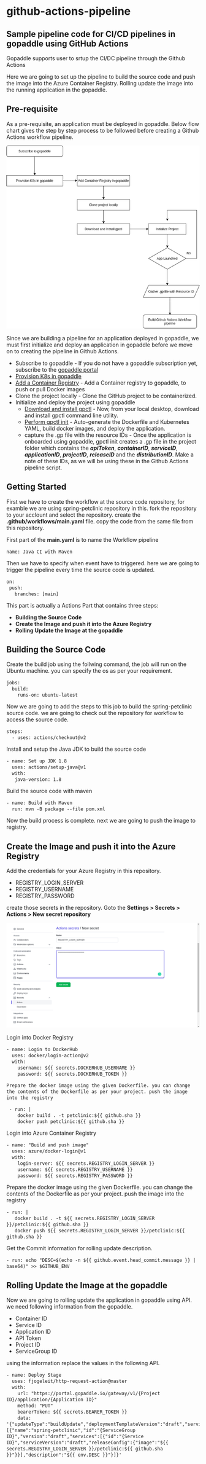 # github-actions-pipeline
## Sample pipeline code for CI/CD pipelines in gopaddle using GitHub Actions
Gopaddle supports user to srtup the CI/DC pipeline through the Github Actions


  Here we are going to set up the pipeline to build the source code and push the image into the Azure Container Registry. Rolling update the image into the running application in the gopaddle.
  
 ## Pre-requisite

As a pre-requisite, an application must be deployed in gopaddle. Below flow chart gives the step by step process to be followed before creating a Github Actions workflow pipeline.

![](/assets/images/github-actions.png)

Since we are building a pipeline for an application deployed in gopaddle, we must first initialize and deploy an application in gopaddle before we move on to creating the pipeline in Github Actions.

+ Subscribe to gopaddle - If you do not have a gopaddle subscription yet, subscribe to the [gopaddle portal](https://portal.gopaddle.io/signUp)
+ [Provision K8s in gopaddle](https://help.gopaddle.io/en/articles/3942973-registering-a-cloud-account)
+ [Add a Container Registry](https://help.gopaddle.io/en/articles/3942974-adding-a-docker-registry) - Add a Container registry to gopaddle, to push or pull Docker images
+ Clone the project locally - Clone the GitHub project to be containerized. 
+ Initialize and deploy the project using gopaddle
    + [Download and install gpctl](https://help.gopaddle.io/en/articles/5116592-installing-and-configuring-gopaddle-command-line-utility) - Now, from your local desktop, download and install gpctl command line utility.
	+ [Perform gpctl init](https://help.gopaddle.io/en/articles/5056807-initializing-a-microservice-from-scratch) - Auto-generate the Dockerfile and Kubernetes YAML, build docker images, and deploy the application.
	+ capture the .gp file with the resource IDs - Once the application is onboarded using gopaddle, gpctl init creates a .gp file in the project folder which contains the ***apiToken***, ***containerID***, ***serviceID***, ***applicationID***, ***projectID***, ***releaseID*** and the ***distributionID***. Make a note of these IDs, as we will be using these in the Github Actions pipeline script.


## Getting Started

  First we have to create the workflow at the source code repository, for examble we are using spring-petclinic repository in this. fork the repository to your acclount and select the repository. create the **.github/workflows/main.yaml** file. copy the code from the same file from this repository.
  
  
    
  



  First part of the **main.yaml** is to name the Workflow pipeline 
 
 ```
 name: Java CI with Maven
 ```
 
 Then we have to specify when event have to triggered. here we are going to trigger the pipeline every time the source code is updated.
 
 ```
on:
  push:
    branches: [main]
  ```
  
  This part is actually a Actions Part that contains three steps: 
  - **Building the Source Code**
  - **Create the Image and push it into the Azure Registry**
  - **Rolling Update the Image at the gopaddle**

## Building the Source Code

  Create the build job using the follwing command, the job will run on the Ubuntu machine. you can specify the os as per your requirement.
  
```
jobs:
  build:
    runs-on: ubuntu-latest
```    
  Now we are going to add the steps to this job to build the spring-petclinic source code. we are going to check out the repository for workflow to access the source code.
  
```
steps:
  - uses: actions/checkout@v2
```

 Install and setup the Java JDK to build the source code
 
 ```
 - name: Set up JDK 1.8
   uses: actions/setup-java@v1
   with:
    java-version: 1.8
 ```
 
 Build the source code with maven
 ```
 - name: Build with Maven
   run: mvn -B package --file pom.xml
 ```
 Now the build process is complete. next we are going to push the image to registry.
 
 ## Create the Image and push it into the Azure Registry
 
 Add the credentials for your Azure Registry in this repository.
- REGISTRY_LOGIN_SERVER
- REGISTRY_USERNAME
- REGISTRY_PASSWORD

create those secrets in the repository. Goto the **Settings > Secrets > Actions > New secret repository**

![New Secret Repository](/assets/images/githubsecret.png)

Login into Docker Registry

```
- name: Login to DockerHub
  uses: docker/login-action@v2
  with:
    username: ${{ secrets.DOCKERHUB_USERNAME }}
    password: ${{ secrets.DOCKERHUB_TOKEN }}
```
	Prepare the docker image using the given Dockerfile. you can change the contents of the Dockerfile as per your project. push the image into the registry

```
 - run: |
    docker build . -t petclinic:${{ github.sha }}
    docker push petclinic:${{ github.sha }}
 ```
        

Login into Azure Container Registry

```
- name: "Build and push image"
  uses: azure/docker-login@v1
  with:
    login-server: ${{ secrets.REGISTRY_LOGIN_SERVER }}
    username: ${{ secrets.REGISTRY_USERNAME }}
    password: ${{ secrets.REGISTRY_PASSWORD }}
```

  Prepare the docker image using the given Dockerfile. you can change the contents of the Dockerfile as per your project. push the image into the registry
  
 ```
 - run: |
    docker build . -t ${{ secrets.REGISTRY_LOGIN_SERVER }}/petclinic:${{ github.sha }}
    docker push ${{ secrets.REGISTRY_LOGIN_SERVER }}/petclinic:${{ github.sha }}
 ```
 
  Get the Commit information for rolling update description.
  
  ```
  - run: echo "DESC=$(echo -n ${{ github.event.head_commit.message }} | base64)" >> $GITHUB_ENV
  ```
  
  ## Rolling Update the Image at the gopaddle
  
  Now we are going to rolling update the application in gopaddle using API.
  we need following information from the gopaddle.
- Container ID
- Service ID
- Application ID
- API Token
- Project ID
- ServiceGroup ID

using the information replace the values in the following API.

```
- name: Deploy Stage
  uses: fjogeleit/http-request-action@master
  with:
    url: "https://portal.gopaddle.io/gateway/v1/{Project ID}/application/{Application ID}"
    method: "PUT"
    bearerToken: ${{ secrets.BEARER_TOKEN }}
    data: '{"updateType":"buildUpdate","deploymentTemplateVersion":"draft","serviceGroups":[{"name":"spring-petclinic","id":"{ServiceGroup ID}","version":"draft","services":[{"id":"{Service ID}","serviceVersion":"draft","releaseConfig":{"image":"${{ secrets.REGISTRY_LOGIN_SERVER }}/petclinic:${{ github.sha }}"}}],"description":"${{ env.DESC }}"}]}'
```



  
  
  
        
 
 
  
 

    
  
  








